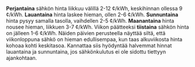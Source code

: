 **Perjantaina** sähkön hinta liikkuu välillä 2-12 ¢/kWh, keskihinnan ollessa 9 ¢/kWh. **Lauantaina** hinta laskee hieman, ollen 2-6 ¢/kWh. **Sunnuntaina** hinta pysyy samalla tasolla, vaihdellen 2-5 ¢/kWh. **Maanantaina** hinta nousee hieman, liikkuen 3-7 ¢/kWh. Viikon päätteeksi **tiistaina** sähkön hinta on jälleen 1-6 ¢/kWh. Näiden päivien perusteella näyttää siltä, että viikonloppuna sähkö on hieman edullisempaa, kun taas alkuviikosta hinta kohoaa kohti keskitasoa. Kannattaa siis hyödyntää halvemmat hinnat lauantaina ja sunnuntaina, jos sähkönkulutus ei ole sidottu tiettyyn ajankohtaan.